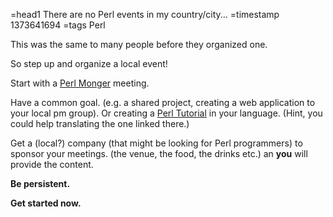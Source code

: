 =head1 There are no Perl events in my country/city...
=timestamp 1373641694
=tags Perl



This was the same to many people before they organized one.

So step up and organize a local event!



Start with a <a href="http://pm.org/">Perl Monger</a> meeting.

Have a common goal. (e.g. a shared project, creating a web application to your local pm group).
Or creating a <a href="http://perlmaven.com/perl-tutorial">Perl Tutorial</a> in your language.
(Hint, you could help translating the one linked there.)

Get a (local?) company (that might be looking for Perl programmers) to sponsor your meetings.
(the venue, the food, the drinks etc.) an <b>you</b> will provide the content.

<b>Be persistent.</b>

<b>Get started now.</b>

